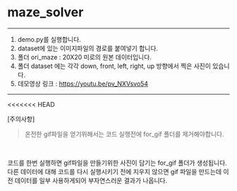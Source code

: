 # maze_solver

___
1. demo.py를 실행합니다.
2. dataset에 있는 이미지파일의 경로를 붙여넣기 합니다.
3. 폴더 ori_maze : 20X20 미로의 원본 데이터입니다.
4. 폴더 dataset 에는 각각 down, front, left, right, up 방향에서 찍은 사진이 있습니다.
5. 데모영상 링크 : https://youtu.be/pv_NXVsvo54
___
<<<<<<< HEAD

[주의사항]  
> 온전한 gif파일을 얻기위해서는 코드 실행전에 for_gif 폴더를 제거해야합니다.  
</br>

코드를 한번 실행하면 gif파일을 만들기위한 사진이 담기는 for_gif 폴더가 생성됩니다.  
다른 데이터에 대해 코드를 다시 실행시키기 전에 지우지 않으면 gif 파일을 만드는데 이전 데이터를 일부 사용하게되어 부자연스러운 결과가 나옵니다.  

